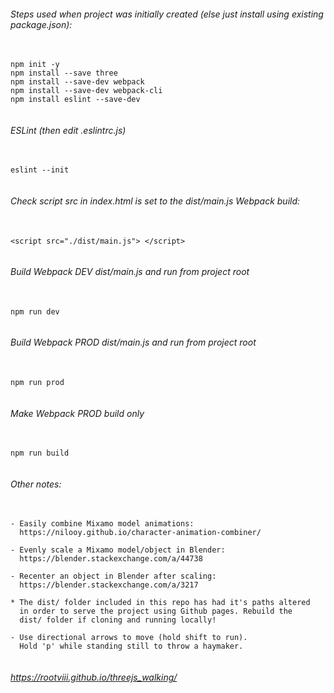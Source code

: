 ###### Steps used when project was initially created (else just install using existing package.json):
<pre>
    <code>
npm init -y
npm install --save three
npm install --save-dev webpack
npm install --save-dev webpack-cli
npm install eslint --save-dev
    </code>
</pre>

###### ESLint (then edit .eslintrc.js)
<pre>
    <code>
eslint --init
    </code>
</pre>

###### Check script src in index.html is set to the dist/main.js Webpack build:
<pre>
    <code>
&ltscript src="./dist/main.js"&gt; &lt;/script&gt;
    </code>
</pre>

###### Build Webpack DEV dist/main.js and run from project root
<pre>
    <code>
npm run dev
    </code>
</pre>

###### Build Webpack PROD dist/main.js and run from project root
<pre>
    <code>
npm run prod
    </code>
</pre>

###### Make Webpack PROD build only
<pre>
    <code>
npm run build
    </code>
</pre>

###### Other notes:

<pre>
    <code>
- Easily combine Mixamo model animations:
  https://nilooy.github.io/character-animation-combiner/

- Evenly scale a Mixamo model/object in Blender:
  https://blender.stackexchange.com/a/44738

- Recenter an object in Blender after scaling:
  https://blender.stackexchange.com/a/3217

* The dist/ folder included in this repo has had it's paths altered
  in order to serve the project using Github pages. Rebuild the 
  dist/ folder if cloning and running locally!

- Use directional arrows to move (hold shift to run).
  Hold 'p' while standing still to throw a haymaker.
    </code>
</pre>

###### https://rootviii.github.io/threejs_walking/
